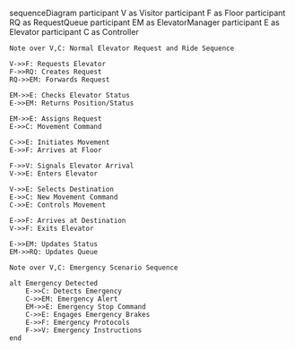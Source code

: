 sequenceDiagram
    participant V as Visitor
    participant F as Floor
    participant RQ as RequestQueue
    participant EM as ElevatorManager
    participant E as Elevator
    participant C as Controller
    
    Note over V,C: Normal Elevator Request and Ride Sequence
    
    V->>F: Requests Elevator
    F->>RQ: Creates Request
    RQ->>EM: Forwards Request
    
    EM->>E: Checks Elevator Status
    E->>EM: Returns Position/Status
    
    EM->>E: Assigns Request
    E->>C: Movement Command
    
    C->>E: Initiates Movement
    E->>F: Arrives at Floor
    
    F->>V: Signals Elevator Arrival
    V->>E: Enters Elevator
    
    V->>E: Selects Destination
    E->>C: New Movement Command
    C->>E: Controls Movement
    
    E->>F: Arrives at Destination
    V->>F: Exits Elevator
    
    E->>EM: Updates Status
    EM->>RQ: Updates Queue

    Note over V,C: Emergency Scenario Sequence
    
    alt Emergency Detected
        E->>C: Detects Emergency
        C->>EM: Emergency Alert
        EM->>E: Emergency Stop Command
        C->>E: Engages Emergency Brakes
        E->>F: Emergency Protocols
        F->>V: Emergency Instructions
    end